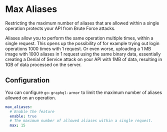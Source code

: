 # Max Aliases

Restricting the maximum number of aliases that are allowed within a single operation protects your API from Brute Force attacks.

Aliases allow you to perform the same operation multiple times, within a single request. This opens up the possibility of for example trying out login operations 1000 times with 1 request. 
Or even worse, uploading a 1 MB image with 1000 aliases in 1 request using the same binary data, essentially creating a Denial of Service attack on your API with 1MB of data, resulting in 1GB of data processed on the server.

<!-- TOC -->

## Configuration

You can configure `go-graphql-armor` to limit the maximum number of aliases allowed on an operation.

```yaml
max_aliases:
  # Enable the feature
  enable: true
  # The maximum number of allowed aliases within a single request.
  max: 15
```